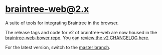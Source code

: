 braintree-web@2.x
=============

A suite of tools for integrating Braintree in the browser.

The release tags and code for v2 of braintree-web are now housed in the [braintree-web-bower repo](https://github.com/braintree/braintree-web-bower/tree/2.x). You can [review the v2 CHANGELOG here](https://github.com/braintree/braintree-web-bower/blob/2.x/CHANGELOG.md).

For the latest version, switch to the [master branch](https://github.com/braintree/braintree-web).
